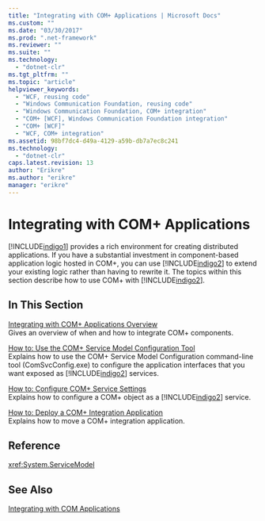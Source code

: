 ```yaml
---
title: "Integrating with COM+ Applications | Microsoft Docs"
ms.custom: ""
ms.date: "03/30/2017"
ms.prod: ".net-framework"
ms.reviewer: ""
ms.suite: ""
ms.technology: 
  - "dotnet-clr"
ms.tgt_pltfrm: ""
ms.topic: "article"
helpviewer_keywords: 
  - "WCF, reusing code"
  - "Windows Communication Foundation, reusing code"
  - "Windows Communication Foundation, COM+ integration"
  - "COM+ [WCF], Windows Communication Foundation integration"
  - "COM+ [WCF]"
  - "WCF, COM+ integration"
ms.assetid: 98bf7dc4-d49a-4129-a59b-db7a7ec8c241
ms.technology: 
  - "dotnet-clr"
caps.latest.revision: 13
author: "Erikre"
ms.author: "erikre"
manager: "erikre"
---
```

# Integrating with COM+ Applications
[!INCLUDE[indigo1](../../../../includes/indigo1-md.md)] provides a rich environment for creating distributed applications. If you have a substantial investment in component-based application logic hosted in COM+, you can use [!INCLUDE[indigo2](../../../../includes/indigo2-md.md)] to extend your existing logic rather than having to rewrite it. The topics within this section describe how to use COM+ with [!INCLUDE[indigo2](../../../../includes/indigo2-md.md)].  
  
## In This Section  
 [Integrating with COM+ Applications Overview](../../../../docs/framework/wcf/feature-details/integrating-with-com-plus-applications-overview.md)  
 Gives an overview of when and how to integrate COM+ components.  
  
 [How to: Use the COM+ Service Model Configuration Tool](../../../../docs/framework/wcf/feature-details/how-to-use-the-com-service-model-configuration-tool.md)  
 Explains how to use the COM+ Service Model Configuration command-line tool (ComSvcConfig.exe) to configure the application interfaces that you want exposed as [!INCLUDE[indigo2](../../../../includes/indigo2-md.md)] services.  
  
 [How to: Configure COM+ Service Settings](../../../../docs/framework/wcf/feature-details/how-to-configure-com-service-settings.md)  
 Explains how to configure a COM+ object as a [!INCLUDE[indigo2](../../../../includes/indigo2-md.md)] service.  
  
 [How to: Deploy a COM+ Integration Application](../../../../docs/framework/wcf/feature-details/how-to-deploy-a-com-integration-application.md)  
 Explains how to move a COM+ integration application.  
  
## Reference  
 <xref:System.ServiceModel>  
  
## See Also  
 [Integrating with COM Applications](../../../../docs/framework/wcf/feature-details/integrating-with-com-applications.md)